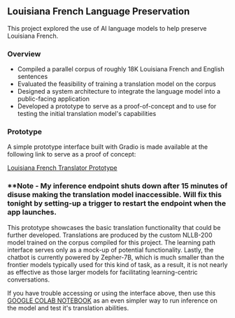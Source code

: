 ## Louisiana French Language Preservation
This project explored the use of AI language models to help preserve Louisiana French.

### Overview
- Compiled a parallel corpus of roughly 18K Louisiana French and English sentences
- Evaluated the feasibility of training a translation model on the corpus
- Designed a system architecture to integrate the language model into a public-facing application
- Developed a prototype to serve as a proof-of-concept and to use for testing the initial translation model's capabilities

### Prototype
A simple prototype interface built with Gradio is made available at the following link to serve as a proof of concept:

[Louisiana French Translator Prototype](https://huggingface.co/spaces/c-walls/Louisiana-French) 

### **Note - My inference endpoint shuts down after 15 minutes of disuse making the translation model inaccessible. Will fix this tonight by setting-up a trigger to restart the endpoint when the app launches.

This prototype showcases the basic translation functionality that could be further developed. Translations are produced by the custom NLLB-200 model trained on the corpus compiled for this project. The learning path interface serves only as a mock-up of potential functionality. Lastly, the chatbot is currently powered by Zepher-7B, which is much smaller than the frontier models typically used for this kind of task, as a result, it is not nearly as effective as those larger models for facilitating learning-centric conversations.

If you have trouble accessing or using the interface above, then use this [GOOGLE COLAB NOTEBOOK](https://colab.research.google.com/drive/1raMg-TpSXWfhNMLUl8XIkanC7wcEFQW6?usp=sharing) as an even simpler way to run inference on the model and test it's translation abilities.
